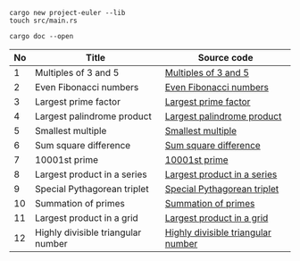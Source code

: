 ```
cargo new project-euler --lib
touch src/main.rs
```

```
cargo doc --open
```

| No | Title                      | Source code                             |
|----|----------------------------|-----------------------------------------|
| 1  | Multiples of 3 and 5       | [Multiples of 3 and 5](src/m1.rs)       |
| 2  | Even Fibonacci numbers     | [Even Fibonacci numbers](src/m2.rs)     |
| 3  | Largest prime factor       | [Largest prime factor](src/m3.rs)       |
| 4  | Largest palindrome product | [Largest palindrome product](src/m4.rs) |
| 5  | Smallest multiple          | [Smallest multiple](src/m5.rs)          |
| 6 | Sum square difference | [Sum square difference](src/m6.rs) |
| 7 | 10001st prime         | [10001st prime](src/m7.rs)         |
| 8 | Largest product in a series         | [Largest product in a series](src/m8.rs)         |
| 9 | Special Pythagorean triplet         | [Special Pythagorean triplet](src/m9.rs)         |
| 10 | Summation of primes         | [Summation of primes](src/m10.rs)         |
| 11 | Largest product in a grid         | [Largest product in a grid](src/m11.rs)         |
| 12 | Highly divisible triangular number         | [Highly divisible triangular number](src/m12.rs)         |
